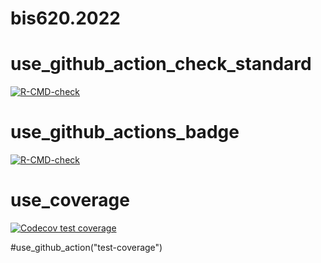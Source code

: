 # bis620.2022
# use_github_action_check_standard
<!-- badges: start -->
[![R-CMD-check](https://github.com/loye16/bis620.2022/actions/workflows/R-CMD-check.yaml/badge.svg)](https://github.com/loye16/bis620.2022/actions/workflows/R-CMD-check.yaml)
<!-- badges: end -->

# use_github_actions_badge
<!-- badges: start -->
[![R-CMD-check](https://github.com/loye16/bis620.2022/actions/workflows/R-CMD-check.yaml/badge.svg)](https://github.com/loye16/bis620.2022/actions/workflows/R-CMD-check.yaml)
<!-- badges: end -->


# use_coverage
<!-- badges: start -->
[![Codecov test coverage](https://codecov.io/gh/loye16/bis620.2022/branch/main/graph/badge.svg)](https://app.codecov.io/gh/loye16/bis620.2022?branch=main)
<!-- badges: end -->
#use_github_action("test-coverage")
